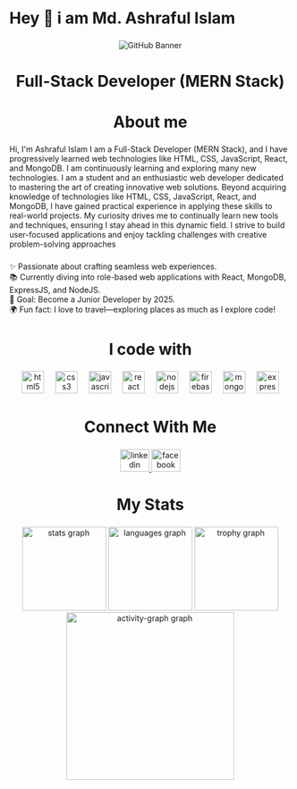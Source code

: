 <h1 align="left">Hey 👋 i am Md. Ashraful Islam</h1>

###

<div align="center">
  <img src="https://i.ibb.co.com/39Vgct7w/git-Hub-banner.png" alt="GitHub Banner" style="max-width: 100%; height: auto;" />
</div>


###

<h1 align="center">Full-Stack Developer (MERN Stack)</h1>

###

<h1 align="center">About me</h1>

###

<p align="left">Hi, I'm Ashraful Islam I am a Full-Stack Developer (MERN Stack), and I have progressively learned web technologies like HTML, CSS, JavaScript, React, and MongoDB. I am continuously learning and exploring many new technologies. I am a student and an enthusiastic web developer dedicated to mastering the art of creating innovative web solutions. Beyond acquiring knowledge of technologies like HTML, CSS, JavaScript, React, and MongoDB, I have gained practical experience in applying these skills to real-world projects. My curiosity drives me to continually learn new tools and techniques, ensuring I stay ahead in this dynamic field. I strive to build user-focused applications and enjoy tackling challenges with creative problem-solving approaches</p>

###

<p align="left">✨ Passionate about crafting seamless web experiences.<br>📚 Currently diving into role-based web applications with React, MongoDB, ExpressJS, and NodeJS.<br>🎯 Goal: Become a Junior Developer by 2025.<br>🌍 Fun fact: I love to travel—exploring places as much as I explore code!</p>

###

<h1 align="center">I code with</h1>

###

<div align="center">
  <img src="https://cdn.jsdelivr.net/gh/devicons/devicon/icons/html5/html5-original.svg" height="40" alt="html5 logo"  />
  <img width="12" />
  <img src="https://cdn.jsdelivr.net/gh/devicons/devicon/icons/css3/css3-original.svg" height="40" alt="css3 logo"  />
  <img width="12" />
  <img src="https://cdn.jsdelivr.net/gh/devicons/devicon/icons/javascript/javascript-original.svg" height="40" alt="javascript logo"  />
  <img width="12" />
  <img src="https://cdn.jsdelivr.net/gh/devicons/devicon/icons/react/react-original.svg" height="40" alt="react logo"  />
  <img width="12" />
  <img src="https://cdn.jsdelivr.net/gh/devicons/devicon/icons/nodejs/nodejs-original.svg" height="40" alt="nodejs logo"  />
  <img width="12" />
  <img src="https://cdn.jsdelivr.net/gh/devicons/devicon/icons/firebase/firebase-plain.svg" height="40" alt="firebase logo"  />
  <img width="12" />
  <img src="https://cdn.jsdelivr.net/gh/devicons/devicon/icons/mongodb/mongodb-original.svg" height="40" alt="mongodb logo"  />
  <img width="12" />
  <img src="https://skillicons.dev/icons?i=express" height="40" alt="express logo"  />
</div>

###

<h1 align="center">Connect With Me</h1>

###

<div align="center">
  <a href="https://www.linkedin.com/in/ashraful-islam-1ba47b318/" target="_blank">
    <img src="https://raw.githubusercontent.com/maurodesouza/profile-readme-generator/master/src/assets/icons/social/linkedin/default.svg" width="52" height="40" alt="linkedin logo"  />
  </a>
  <a href="https://www.facebook.com/ashraful2871" target="_blank">
    <img src="https://raw.githubusercontent.com/maurodesouza/profile-readme-generator/master/src/assets/icons/social/facebook/default.svg" width="52" height="40" alt="facebook logo"  />
  </a>
</div>

###

<h1 align="center">My Stats</h1>

###

<div align="center">
  <img src="https://github-readme-stats.vercel.app/api?username=ashraful2871&hide_title=false&hide_rank=false&show_icons=true&include_all_commits=true&count_private=true&disable_animations=false&theme=dracula&locale=en&hide_border=false&order=1" height="150" alt="stats graph"  />
  <img src="https://github-readme-stats.vercel.app/api/top-langs?username=ashraful2871&locale=en&hide_title=false&layout=compact&card_width=320&langs_count=5&theme=dracula&hide_border=false&order=2" height="150" alt="languages graph"  />
  <img src="https://github-profile-trophy.vercel.app?username=ashraful2871&theme=dracula&column=-1&row=1&margin-w=8&margin-h=8&no-bg=false&no-frame=false&order=4" height="150" alt="trophy graph"  />
  <img src="https://github-readme-activity-graph.vercel.app/graph?username=ashraful2871&radius=16&theme=react&area=true&order=5" height="300" alt="activity-graph graph"  />
</div>

###
